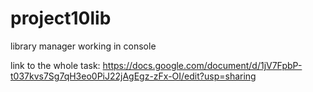 # project10lib
library manager working in console

link to the whole task:
https://docs.google.com/document/d/1jV7FpbP-t037kvs7Sg7qH3eo0PiJ22jAgEgz-zFx-OI/edit?usp=sharing
